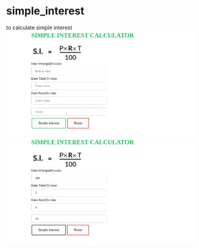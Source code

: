 # simple_interest
to calculate simple interest
![](Simple_Interest_Calculator.jpg)
![](simple_interest_2.jpg)

